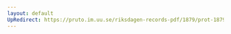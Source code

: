 ```yaml
---
layout: default
UpRedirect: https://pruto.im.uu.se/riksdagen-records-pdf/1879/prot-1879--ak--059/prot-1879--ak--059_021.pdf
---
```

